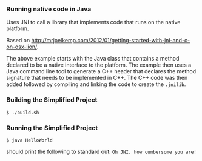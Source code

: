 ### Running native code in Java
Uses JNI to call a library that implements code that runs on the native platform.

Based on http://mrjoelkemp.com/2012/01/getting-started-with-jni-and-c-on-osx-lion/.

The above example starts with the Java class that contains a method declared to be
a native interface to the platform. The example then uses a Java command line tool
to generate a C++ header that declares the method signature that needs to be
implemented in C++. The C++ code was then added followed by compiling and linking
the code to create the `.jnilib`.


### Building the Simplified Project
    $ ./build.sh


### Running the Simplified Project
    $ java HelloWorld

should print the following to standard out: `Oh JNI, how cumbersome you are!`
